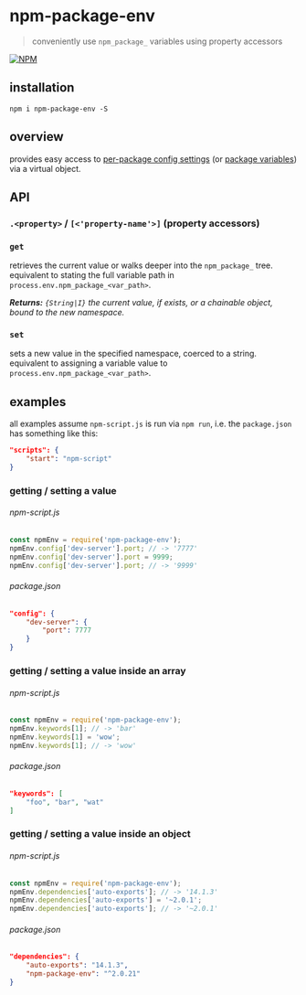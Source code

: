 # npm-package-env

> conveniently use `npm_package_` variables using property accessors

[![NPM][1]][2]


## installation

```shell
npm i npm-package-env -S
```


## overview

provides easy access to [per-package config settings][4] (or 
[package variables][3]) via a virtual object.


## API

### `.<property>` / `[<'property-name'>]` (property accessors)

### `get`

retrieves the current value or walks deeper into the `npm_package_` tree. 
equivalent to stating the full variable path in `process.env.npm_package_<var_path>`.

_**Returns:** `{String|I}` the current value, if exists, or a chainable 
object, bound to the new namespace._  


### `set`

sets a new value in the specified namespace, coerced to a string. 
equivalent to assigning a variable value to `process.env.npm_package_<var_path>`.


## examples

all examples assume `npm-script.js` is run via `npm run`, i.e. the 
`package.json` has something like this:

```json
"scripts": {
    "start": "npm-script"
}
```


### getting / setting a value

###### npm-script.js

```javascript
const npmEnv = require('npm-package-env');
npmEnv.config['dev-server'].port; // -> '7777'
npmEnv.config['dev-server'].port = 9999;
npmEnv.config['dev-server'].port; // -> '9999'
```

###### package.json

```json
"config": {
    "dev-server": {
        "port": 7777
    }
}
```


### getting / setting a value inside an array

###### npm-script.js

```javascript
const npmEnv = require('npm-package-env');
npmEnv.keywords[1]; // -> 'bar'
npmEnv.keywords[1] = 'wow';
npmEnv.keywords[1]; // -> 'wow'
```

###### package.json

```json
"keywords": [
    "foo", "bar", "wat"
]
```


### getting / setting a value inside an object

###### npm-script.js

```javascript
const npmEnv = require('npm-package-env');
npmEnv.dependencies['auto-exports']; // -> '14.1.3'
npmEnv.dependencies['auto-exports'] = '~2.0.1';
npmEnv.dependencies['auto-exports']; // -> '~2.0.1'
```

###### package.json

```json
"dependencies": {
    "auto-exports": "14.1.3",
    "npm-package-env": "^2.0.21"
}
```








[1]: https://img.shields.io/npm/v/npm-package-env.svg?style=flat-square
[2]: https://www.npmjs.com/package/npm-package-env
[3]: https://docs.npmjs.com/misc/scripts#packagejson-vars
[4]: https://docs.npmjs.com/misc/config#per-package-config-settings